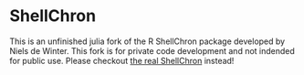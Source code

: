 
<!-- README.md is generated from README.Rmd. Please edit that file -->

# ShellChron

This is an unfinished julia fork of the R ShellChron package developed by Niels de Winter. This fork is for private code development and not indended for public use. Please checkout [the real ShellChron](https://github.com/nielsjdewinter/ShellChron) instead!
